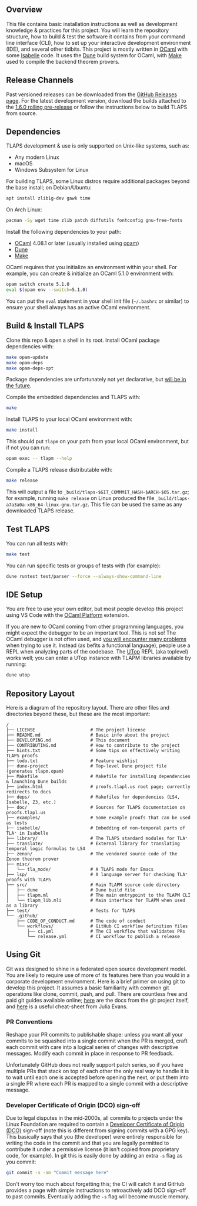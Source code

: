 Overview
--------
This file contains basic installation instructions as well as development knowledge & practices for this project.
You will learn the repository structure, how to build & test the software it contains from your command line interface (CLI), how to set up your interactive development environment (IDE), and several other tidbits.
This project is mostly written in [OCaml](https://ocaml.org/) with some [Isabelle](https://isabelle.in.tum.de/) code.
It uses the [Dune](https://dune.build/) build system for OCaml, with [Make](https://www.gnu.org/software/make/) used to compile the backend theorem provers.

Release Channels
----------------
Past versioned releases can be downloaded from the [GitHub Releases page](https://github.com/tlaplus/tlapm/releases).
For the latest development version, download the builds attached to the [1.6.0 rolling pre-release](https://github.com/tlaplus/tlapm/releases/tag/1.6.0-pre) or follow the instructions below to build TLAPS from source.

Dependencies
------------
TLAPS development & use is only supported on Unix-like systems, such as:
* Any modern Linux
* macOS
* Windows Subsystem for Linux

For building TLAPS, some Linux distros require additional packages beyond the base install; on Debian/Ubuntu:
```sh
apt install zlib1g-dev gawk time
```
On Arch Linux:
```sh
pacman -Sy wget time zlib patch diffutils fontconfig gnu-free-fonts
```
Install the following dependencies to your path:
* [OCaml](https://ocaml.org/install) 4.08.1 or later (usually installed using [opam](https://opam.ocaml.org/))
* [Dune](https://dune.build/install)
* [Make](https://www.gnu.org/software/make/)

OCaml requires that you initialize an environment within your shell.
For example, you can create & initialize an OCaml 5.1.0 environment with:
```sh
opam switch create 5.1.0
eval $(opam env --switch=5.1.0)
```
You can put the `eval` statement in your shell init file (`~/.bashrc` or similar) to ensure your shell always has an active OCaml environment.

Build & Install TLAPS
---------------------
Clone this repo & open a shell in its root.
Install OCaml package dependencies with:
```sh
make opam-update
make opam-deps
make opam-deps-opt
```
Package dependencies are unfortunately not yet declarative, but [will be in the future](https://github.com/tlaplus/tlapm/issues/158#issuecomment-2455455589).

Compile the embedded dependencies and TLAPS with:
```sh
make
```
Install TLAPS to your local OCaml environment with:
```sh
make install
```
This should put `tlapm` on your path from your local OCaml environment, but if not you can run:
```sh
opam exec -- tlapm --help
```
Compile a TLAPS release distributable with:
```sh
make release
```
This will output a file to `_build/tlaps-$GIT_COMMMIT_HASH-$ARCH-$OS.tar.gz`; for example, running `make release` on Linux produced the file `_build/tlaps-a7a3a0a-x86_64-linux-gnu.tar.gz`.
This file can be used the same as any downloaded TLAPS release.

Test TLAPS
----------
You can run all tests with:
```sh
make test
```
You can run specific tests or groups of tests with (for example):
```sh
dune runtest test/parser --force --always-show-command-line
```

IDE Setup
---------
You are free to use your own editor, but most people develop this project using VS Code with the [OCaml Platform](https://github.com/ocamllabs/vscode-ocaml-platform) extension.

If you are new to OCaml coming from other programming languages, you might expect the debugger to be an important tool.
This is not so!
The OCaml debugger is not often used, and [you will encounter many problems](https://github.com/tlaplus/tlapm/discussions/143#discussioncomment-10277989) when trying to use it.
Instead (as befits a functional language), people use a REPL when analyzing parts of the codebase.
The [UTop](https://opam.ocaml.org/blog/about-utop/) REPL (aka toplevel) works well; you can enter a UTop instance with TLAPM libraries available by running:
```sh
dune utop
```

Repository Layout
-----------------
Here is a diagram of the repository layout.
There are other files and directories beyond these, but these are the most important:
```
/
├── LICENSE                     # The project license
├── README.md                   # Basic info about the project
├── DEVELOPING.md               # This document
├── CONTRIBUTING.md             # How to contribute to the project
├── hints.txt                   # Some tips on effectively writing TLAPS proofs
├── todo.txt                    # Feature wishlist
├── dune-project                # Top-level Dune project file (generates tlapm.opam)
├── Makefile                    # Makefile for installing dependencies & launching Dune builds
├── index.html                  # proofs.tlapl.us root page; currently redirects to docs
├── deps/                       # Makefiles for dependencies (LS4, Isabelle, Z3, etc.)
├── doc/                        # Sources for TLAPS documentation on proofs.tlapl.us
├── examples/                   # Some example proofs that can be used as tests
├── isabelle/                   # Embedding of non-temporal parts of TLA⁺ in Isabelle
├── library/                    # The TLAPS standard modules for TLA⁺
├── translate/                  # External library for translating temporal logic formulas to LS4
├── zenon/                      # The vendored source code of the Zenon theorem prover
├── misc/
│   └── tla_mode/               # A TLAPS mode for Emacs
├── lsp/                        # A language server for checking TLA⁺ proofs with TLAPS
├── src/                        # Main TLAPM source code directory
│   ├── dune                    # Dune build file
│   ├── tlapm.ml                # The main entrypoint to the TLAPM CLI
│   └── tlapm_lib.mli           # Main interface for TLAPM when used as a library
├── test/                       # Tests for TLAPS
└── .github/
    ├── CODE_OF_CONDUCT.md      # The code of conduct
    └── workflows/              # GitHub CI workflow definition files
        ├── ci.yml              # The CI workflow that validates PRs
        └── release.yml         # CI workflow to publish a release
```

Using Git
---------

Git was designed to shine in a federated open source development model.
You are likely to require use of more of its features here than you would in a corporate development environment.
Here is a brief primer on using git to develop this project.
It assumes a basic familiarity with common git operations like clone, commit, push, and pull.
There are countless free and paid git guides available online; [here](https://www.git-scm.com/doc) are the docs from the git project itself, and [here](https://wizardzines.com/git-cheat-sheet.pdf) is a useful cheat-sheet from Julia Evans.

### PR Conventions

Reshape your PR commits to publishable shape: unless you want all your commits to be squashed into a single commit when the PR is merged, craft each commit with care into a logical series of changes with descriptive messages.
Modify each commit in place in response to PR feedback.

Unfortunately GitHub does not really support patch series, so if you have multiple PRs that stack on top of each other the only real way to handle it is to wait until each one is accepted before opening the next, or put them into a single PR where each PR is mapped to a single commit with a descriptive message.

### Developer Certificate of Origin (DCO) sign-off

Due to legal disputes in the mid-2000s, all commits to projects under the Linux Foundation are required to contain a [Developer Certificate of Origin (DCO)](https://en.wikipedia.org/wiki/Developer_Certificate_of_Origin) sign-off (note this is different from signing commits with a GPG key).
This basically says that you (the developer) were entirely responsible for writing the code in the commit and that you are legally permitted to contribute it under a permissive license (it isn't copied from proprietary code, for example).
In git this is easily done by adding an extra `-s` flag as you commit:
```bash
git commit -s -am "Commit message here"
```
Don't worry too much about forgetting this; the CI will catch it and GitHub provides a page with simple instructions to retroactively add DCO sign-off to past commits.
Eventually adding the `-s` flag will become muscle memory.

